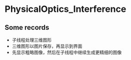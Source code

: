 # PhysicalOptics_Interference

## Some records

+ 子线程处理三维图形
+ 三维图形以图片保存，再显示到界面
+ 先显示粗略图像，然后在子线程中继续生成更精细的图像